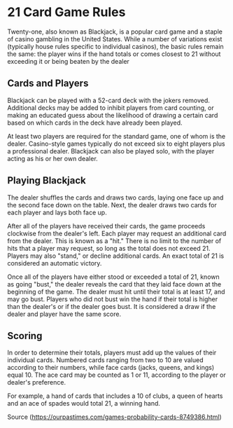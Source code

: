 # 21 Card Game Rules

Twenty-one, also known as Blackjack, is a popular card game and a staple of casino gambling in the United States. While a number of variations exist (typically house rules specific to individual casinos), the basic rules remain the same: the player wins if the hand totals or comes closest to 21 without exceeding it or being beaten by the dealer

## Cards and Players

Blackjack can be played with a 52-card deck with the jokers removed. Additional decks may be added to inhibit players from card counting, or making an educated guess about the likelihood of drawing a certain card based on which cards in the deck have already been played.

At least two players are required for the standard game, one of whom is the dealer. Casino-style games typically do not exceed six to eight players plus a professional dealer. Blackjack can also be played solo, with the player acting as his or her own dealer.

## Playing Blackjack

The dealer shuffles the cards and draws two cards, laying one face up and the second face down on the table. Next, the dealer draws two cards for each player and lays both face up.

After all of the players have received their cards, the game proceeds clockwise from the dealer's left. Each player may request an additional card from the dealer. This is known as a "hit." There is no limit to the number of hits that a player may request, so long as the total does not exceed 21. Players may also "stand," or decline additional cards. An exact total of 21 is considered an automatic victory.

Once all of the players have either stood or exceeded a total of 21, known as going "bust," the dealer reveals the card that they laid face down at the beginning of the game. The dealer must hit until their total is at least 17, and may go bust. Players who did not bust win the hand if their total is higher than the dealer's or if the dealer goes bust. It is considered a draw if the dealer and player have the same score.

##  Scoring

In order to determine their totals, players must add up the values of their individual cards. Numbered cards ranging from two to 10 are valued according to their numbers, while face cards (jacks, queens, and kings) equal 10. The ace card may be counted as 1 or 11, according to the player or dealer's preference.

For example, a hand of cards that includes a 10 of clubs, a queen of hearts and an ace of spades would total 21, a winning hand.

Source (https://ourpastimes.com/games-probability-cards-8749386.html)
